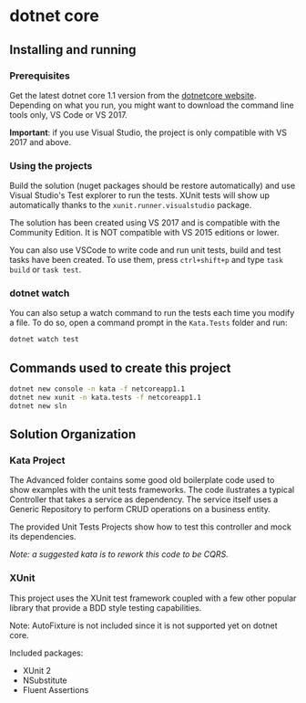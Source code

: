 # dotnet core

## Installing and running

### Prerequisites

Get the latest dotnet core 1.1 version from the [dotnetcore website](https://www.microsoft.com/net/core).
Depending on what you run, you might want to download the command line tools only, VS Code or
VS 2017.

**Important**: if you use Visual Studio, the project is only compatible with VS 2017 and above.

### Using the projects

Build the solution (nuget packages should be restore automatically) and use Visual Studio's Test
explorer to run the tests. XUnit tests will show up automatically thanks to the `xunit.runner.visualstudio`
package.

The solution has been created using VS 2017 and is compatible with the Community Edition. It
is NOT compatible with VS 2015 editions or lower.

You can also use VSCode to write code and run unit tests, build and test tasks have been created.
To use them, press `ctrl+shift+p` and type `task build` or `task test`.

### dotnet watch

You can also setup a watch command to run the tests each time you modify a file.
To do so, open a command prompt in the `Kata.Tests` folder and run:

```bash
dotnet watch test
```

## Commands used to create this project

```bash
dotnet new console -n kata -f netcoreapp1.1
dotnet new xunit -n kata.tests -f netcoreapp1.1
dotnet new sln
```

## Solution Organization

### Kata Project

The Advanced folder contains some good old boilerplate code used to show examples
with the unit tests frameworks. The code ilustrates a typical Controller that takes
a service as dependency. The service itself uses a Generic Repository to perform
CRUD operations on a business entity.

The provided Unit Tests Projects show how to test this controller and mock its
dependencies.

*Note: a suggested kata is to rework this code to be CQRS.*

### XUnit

This project uses the XUnit test framework coupled with a few other popular library
that provide a BDD style testing capabilities.

Note: AutoFixture is not included since it is not supported yet on dotnet core.

Included packages:

* XUnit 2
* NSubstitute
* Fluent Assertions